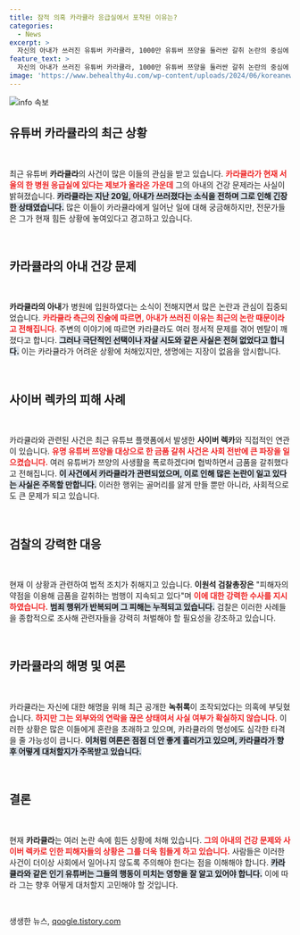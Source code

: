```yaml
---
title: 잠적 의혹 카라큘라 응급실에서 포착된 이유는?
categories:
  - News
excerpt: >
  자신의 아내가 쓰러진 유튜버 카라큘라, 1000만 유튜버 쯔양을 둘러싼 갈취 논란의 중심에 서다! 카라큘라와 그의 측근들이 드러낸 치명적인 비밀들, 과연 진실은 무엇일까? 클릭으로 확인하세요!
feature_text: >
  자신의 아내가 쓰러진 유튜버 카라큘라, 1000만 유튜버 쯔양을 둘러싼 갈취 논란의 중심에 서다! 카라큘라와 그의 측근들이 드러낸 치명적인 비밀들, 과연 진실은 무엇일까? 클릭으로 확인하세요!
image: 'https://www.behealthy4u.com/wp-content/uploads/2024/06/koreanews.jpg'
---
```


<p><img src="https://www.behealthy4u.com/wp-content/uploads/2024/06/koreanews.jpg" alt="info 속보" /></p>

<h2 data-ke-size="size26">유튜버 카라큘라의 최근 상황</h2>

<p data-ke-size="size16">&nbsp;</p>

<p data-ke-size="size16">최근 유튜버 <b>카라큘라</b>의 사건이 많은 이들의 관심을 받고 있습니다. <b><span style="color: #ee2323;">카라큘라가 현재 서울의 한 병원 응급실에 있다는 제보가 올라온 가운데</span></b> 그의 아내의 건강 문제라는 사실이 밝혀졌습니다. <b><span style="background-color: #21538527;">카라큘라는 지난 20일, 아내가 쓰러졌다는 소식을 전하며 그로 인해 긴장한 상태였습니다.</span></b> 많은 이들이 카라큘라에게 일어난 일에 대해 궁금해하지만, 전문가들은 그가 현재 힘든 상황에 놓여있다고 경고하고 있습니다. </p>

<p data-ke-size="size16">&nbsp;</p>

<h2 data-ke-size="size26">카라큘라의 아내 건강 문제</h2>

<p data-ke-size="size16">&nbsp;</p>

<p data-ke-size="size16"><b>카라큘라의 아내</b>가 병원에 입원하였다는 소식이 전해지면서 많은 논란과 관심이 집중되었습니다. <b><span style="color: #ee2323;">카라큘라 측근의 진술에 따르면, 아내가 쓰러진 이유는 최근의 논란 때문이라고 전해집니다.</span></b> 주변의 이야기에 따르면 카라큘라도 여러 정서적 문제를 겪어 멘탈이 깨졌다고 합니다. <b><span style="background-color: #21538527;">그러나 극단적인 선택이나 자살 시도와 같은 사실은 전혀 없었다고 합니다.</span></b> 이는 카라큘라가 어려운 상황에 처해있지만, 생명에는 지장이 없음을 암시합니다.</p>

<p data-ke-size="size16">&nbsp;</p>

<h2 data-ke-size="size26">사이버 렉카의 피해 사례</h2>

<p data-ke-size="size16">&nbsp;</p>

<p data-ke-size="size16">카라큘라와 관련된 사건은 최근 유튜브 플랫폼에서 발생한 <b>사이버 렉카</b>와 직접적인 연관이 있습니다. <b><span style="color: #ee2323;">유명 유튜버 쯔양을 대상으로 한 금품 갈취 사건은 사회 전반에 큰 파장을 일으켰습니다.</span></b> 여러 유튜버가 쯔양의 사생활을 폭로하겠다며 협박하면서 금품을 갈취했다고 전해집니다. <b><span style="background-color: #21538527;">이 사건에서 카라큘라가 관련되었으며, 이로 인해 많은 논란이 일고 있다는 사실은 주목할 만합니다.</span></b> 이러한 행위는 골머리를 앓게 만들 뿐만 아니라, 사회적으로도 큰 문제가 되고 있습니다.</p>

<p data-ke-size="size16">&nbsp;</p>

<h2 data-ke-size="size26">검찰의 강력한 대응</h2>

<p data-ke-size="size16">&nbsp;</p>

<p data-ke-size="size16">현재 이 상황과 관련하여 법적 조치가 취해지고 있습니다. <b>이원석 검찰총장은</b> "피해자의 약점을 이용해 금품을 갈취하는 범행이 지속되고 있다"며 <b><span style="color: #ee2323;">이에 대한 강력한 수사를 지시하였습니다.</span></b> <b><span style="background-color: #21538527;">범죄 행위가 반복되며 그 피해는 누적되고 있습니다.</span></b> 검찰은 이러한 사례들을 종합적으로 조사해 관련자들을 강력히 처벌해야 할 필요성을 강조하고 있습니다.</p>

<p data-ke-size="size16">&nbsp;</p>

<h2 data-ke-size="size26">카라큘라의 해명 및 여론</h2>

<p data-ke-size="size16">&nbsp;</p>

<p data-ke-size="size16">카라큘라는 자신에 대한 해명을 위해 최근 공개한 <b>녹취록</b>이 조작되었다는 의혹에 부딪혔습니다. <b><span style="color: #ee2323;">하지만 그는 외부와의 연락을 끊은 상태여서 사실 여부가 확실하지 않습니다.</span></b> 이러한 상황은 많은 이들에게 혼란을 초래하고 있으며, 카라큘라의 명성에도 심각한 타격을 줄 가능성이 큽니다. <b><span style="background-color: #21538527;">이처럼 여론은 점점 더 안 좋게 흘러가고 있으며, 카라큘라가 향후 어떻게 대처할지가 주목받고 있습니다.</span></b></p>

<p data-ke-size="size16">&nbsp;</p>

<h2 data-ke-size="size26">결론</h2>

<p data-ke-size="size16">&nbsp;</p>

<p data-ke-size="size16">현재 <b>카라큘라</b>는 여러 논란 속에 힘든 상황에 처해 있습니다. <b><span style="color: #ee2323;">그의 아내의 건강 문제와 사이버 렉카로 인한 피해자들의 상황은 그를 더욱 힘들게 하고 있습니다.</span></b> 사람들은 이러한 사건이 더이상 사회에서 일어나지 않도록 주의해야 한다는 점을 이해해야 합니다. <b><span style="background-color: #21538527;">카라큘라와 같은 인기 유튜버는 그들의 행동이 미치는 영향을 잘 알고 있어야 합니다.</span></b> 이에 따라 그는 향후 어떻게 대처할지 고민해야 할 것입니다.</p> 

<p data-ke-size="size16">&nbsp;</p>
생생한 뉴스, <a href="https://qoogle.tistory.com" rel="dofollow">qoogle.tistory.com</a>


